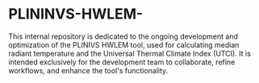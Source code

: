 # PLININVS-HWLEM-
This internal repository is dedicated to the ongoing development and optimization of the PLINIVS HWLEM tool, used for calculating median radiant temperature and the Universal Thermal Climate Index (UTCI). It is intended exclusively for the development team to collaborate, refine workflows, and enhance the tool's functionality.
